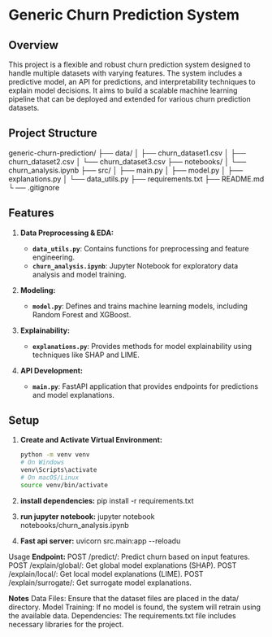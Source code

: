 # Generic Churn Prediction System

## Overview

This project is a flexible and robust churn prediction system designed to handle multiple datasets with varying features. The system includes a predictive model, an API for predictions, and interpretability techniques to explain model decisions. It aims to build a scalable machine learning pipeline that can be deployed and extended for various churn prediction datasets.

## Project Structure
generic-churn-prediction/ 
├── data/ │ 
├── churn_dataset1.csv │ 
├── churn_dataset2.csv
│ └── churn_dataset3.csv 
├── notebooks/ 
│ └── churn_analysis.ipynb 
├── src/ 
│ ├── main.py 
│ ├── model.py
│ ├── explanations.py 
│ └── data_utils.py 
├── requirements.txt 
├── README.md └
── .gitignore


## Features

1. **Data Preprocessing & EDA:**
   - **`data_utils.py`**: Contains functions for preprocessing and feature engineering.
   - **`churn_analysis.ipynb`**: Jupyter Notebook for exploratory data analysis and model training.

2. **Modeling:**
   - **`model.py`**: Defines and trains machine learning models, including Random Forest and XGBoost.

3. **Explainability:**
   - **`explanations.py`**: Provides methods for model explainability using techniques like SHAP and LIME.

4. **API Development:**
   - **`main.py`**: FastAPI application that provides endpoints for predictions and model explanations.

## Setup

1. **Create and Activate Virtual Environment:**

   ```bash
   python -m venv venv
   # On Windows
   venv\Scripts\activate
   # On macOS/Linux
   source venv/bin/activate

2. **install dependencies:**
pip install -r requirements.txt

3. **run jupyter notebook:**
jupyter notebook notebooks/churn_analysis.ipynb


4. **Fast api server:**
uvicorn src.main:app --reloadu


Usage
**Endpoint:**
POST /predict/: Predict churn based on input features.
POST /explain/global/: Get global model explanations (SHAP).
POST /explain/local/: Get local model explanations (LIME).
POST /explain/surrogate/: Get surrogate model explanations.

**Notes**
Data Files: Ensure that the dataset files are placed in the data/ directory.
Model Training: If no model is found, the system will retrain using the available data.
Dependencies: The requirements.txt file includes necessary libraries for the project.
